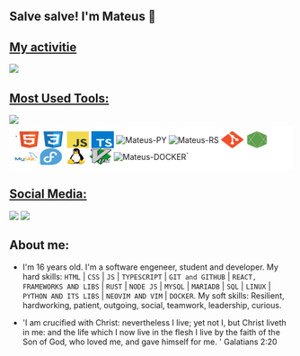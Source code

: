 ## Salve salve! I'm Mateus 👋
<div>
  <a href="https://github.com/mathrews"/>
  <h2>My activitie</h2>
  <img height="50%" src="https://github-readme-stats.vercel.app/api?username=mathrews&show_icons=true&theme=dark&count_private=true"/>
</div>

<div>
  <h2>Most Used Tools:</h2>
  <img height="50%" src="https://github-readme-stats.vercel.app/api/top-langs/?username=mathrews&layout=pie"/>
</div>

<div style="display: inline-block; background-color: white; padding: 10px; border-radius: 5px;">
  `<img align="center" alt="Mateus-HTML" height="30" width="40" src="https://raw.githubusercontent.com/devicons/devicon/master/icons/html5/html5-original.svg">
  <img align="center" alt="Mateus-CSS" height="30" width="40" src="https://raw.githubusercontent.com/devicons/devicon/master/icons/css3/css3-original.svg">
  <img align="center" alt="Mateus-JS" height="30" width="40" src="https://raw.githubusercontent.com/devicons/devicon/1119b9f84c0290e0f0b38982099a2bd027a48bf1/icons/javascript/javascript-original.svg">
  <img align="center" alt="Mateus-TS" height="30" width="40" src="typescript.svg">
  <img align="center" alt="Mateus-PY" height="30" width="40" src="https://raw.githubusercontent.com/bablubambal/All_logo_and_pictures/1ac69ce5fbc389725f16f989fa53c62d6e1b4883/programming%20languages/python.svg">
  <img align="center" alt="Mateus-RS" height="30" width="40" style="background-color=white" src="https://cdn.jsdelivr.net/gh/devicons/devicon@latest/icons/rust/rust-original.svg">
  <img align="center" alt="Mateus-GIT" height="30" width="40" src="https://raw.githubusercontent.com/devicons/devicon/55609aa5bd817ff167afce0d965585c92040787a/icons/git/git-plain.svg">
  <img align="center" alt="Mateus-NODE" height="30" width="40" src="https://raw.githubusercontent.com/devicons/devicon/55609aa5bd817ff167afce0d965585c92040787a/icons/nodejs/nodejs-plain.svg">
  <img align="center" alt="Mateus-MYSQL" height="30" width="40" src="https://raw.githubusercontent.com/devicons/devicon/55609aa5bd817ff167afce0d965585c92040787a/icons/mysql/mysql-original-wordmark.svg">
  <img align="center" alt="Mateus-FEDORA" height="30" width="40" src="https://raw.githubusercontent.com/devicons/devicon/55609aa5bd817ff167afce0d965585c92040787a/icons/fedora/fedora-plain.svg">
  <img align="center" alt="Mateus-LINUX" height="30" width="40" src="https://raw.githubusercontent.com/devicons/devicon/55609aa5bd817ff167afce0d965585c92040787a/icons/linux/linux-original.svg">
  <img align="center" alt="Mateus-VIM" height="30" width="40" src="https://raw.githubusercontent.com/devicons/devicon/55609aa5bd817ff167afce0d965585c92040787a/icons/vim/vim-original.svg">
  <img align="center" alt="Mateus-DOCKER" height="30" width="40" src="https://cdn.jsdelivr.net/gh/devicons/devicon@latest/icons/docker/docker-plain-wordmark.svg">`
</div>

<div>
  <h2>Social Media:</h2>
  <a href="https://instagram.com/teteus_eumsm" target="_blank"><img src="https://img.shields.io/badge/-Instagram-%23E4405F?style=for-the-badge&logo=instagram&logoColor=white" target="_blank"></a>
  <a href = "mailto:mateusps4gg@gmail.com"><img src="https://img.shields.io/badge/-Gmail-%23333?style=for-the-badge&logo=gmail&logoColor=white" target="_blank"></a>
</div>

## About me:

- I'm 16 years old. I'm a software engeneer, student and developer. My hard skills: `HTML` | `CSS` | `JS` | `TYPESCRIPT` | `GIT and GITHUB` | `REACT, FRAMEWORKS AND LIBS` | `RUST` | `NODE JS` | `MYSQL` | `MARIADB` | `SQL` | `LINUX` | `PYTHON AND ITS LIBS` | `NEOVIM AND VIM` | `DOCKER`. My soft skills: Resilient, hardworking, patient, outgoing, social, teamwork, leadership, curious.

- 'I am crucified with Christ: nevertheless I live; yet not I, but Christ liveth in me: and the life which I now live in the flesh I live by the faith of the Son of God, who loved me, and gave himself for me. '
Galatians 2:20



